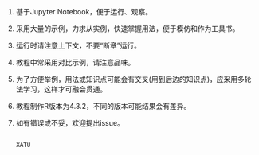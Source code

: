 1. 基于Jupyter Notebook，便于运行、观察。

2. 采用大量的示例，力求从实例，快速掌握用法，便于模仿和作为工具书。

1. 运行时请注意上下文，不要“断章”运行。

1. 教程中常采用对比示例，请注意品味。

1. 为了方便举例，用法或知识点可能会有交叉(用到后边的知识点)，应采用多轮法学习，这样才可融会贯通。

1. 教程制作R版本为4.3.2，不同的版本可能结果会有差异。

2. 如有错误或不妥，欢迎提出issue。


                                                                        XATU
